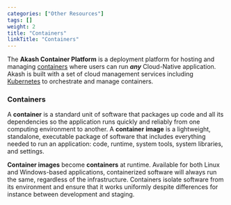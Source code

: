 ```yaml
---
categories: ["Other Resources"]
tags: []
weight: 2
title: "Containers"
linkTitle: "Containers"
---
```




The **Akash Container Platform** is a deployment platform for hosting and managing [containers](broken-reference) where users can run _**any**_ Cloud-Native application. Akash is built with a set of cloud management services including [Kubernetes](https://kubernetes.io) to orchestrate and manage containers.

### Containers

A **container** is a standard unit of software that packages up code and all its dependencies so the application runs quickly and reliably from one computing environment to another. A **container** **image** is a lightweight, standalone, executable package of software that includes everything needed to run an application: code, runtime, system tools, system libraries, and settings.

**Container images** become **containers** at runtime. Available for both Linux and Windows-based applications, containerized software will always run the same, regardless of the infrastructure. Containers isolate software from its environment and ensure that it works uniformly despite differences for instance between development and staging.